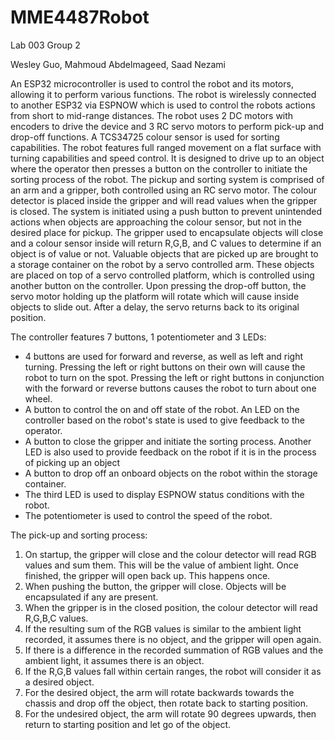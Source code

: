 # MME4487Robot
Lab 003 Group 2  

Wesley Guo, Mahmoud Abdelmageed, Saad Nezami  

An ESP32 microcontroller is used to control the robot and its motors, allowing it to perform various functions. The robot is wirelessly connected to another ESP32 via ESPNOW which is used to control the robots actions from short to mid-range distances. The robot uses 2 DC motors with encoders to drive the device and 3 RC servo motors to perform pick-up and drop-off functions. A TCS34725 colour sensor is used for sorting capabilities. The robot features full ranged movement on a flat surface with turning capabilities and speed control. It is designed to drive up to an object where the operator then presses a button on the controller to initiate the sorting process of the robot. The pickup and sorting system is comprised of an arm and a gripper, both controlled using an RC servo motor. The colour detector is placed inside the gripper and will read values when the gripper is closed. The system is initiated using a push button to prevent unintended actions when objects are approaching the colour sensor, but not in the desired place for pickup. The gripper used to encapsulate objects will close and a colour sensor inside will return R,G,B, and C values to determine if an object is of value or not. Valuable objects that are picked up are brought to a storage container on the robot by a servo controlled arm. These objects are placed on top of a servo controlled platform, which is controlled using another button on the controller. Upon pressing the drop-off button, the servo motor holding up the platform will rotate which will cause inside objects to slide out. After a delay, the servo returns back to its original position.  

The controller features 7 buttons, 1 potentiometer and 3 LEDs:
- 4 buttons are used for forward and reverse, as well as left and right turning. Pressing the left or right buttons on their own will cause the robot to turn on the spot. Pressing the left or right buttons in conjunction with the forward or reverse buttons causes the robot to turn about one wheel.
- A button to control the on and off state of the robot. An LED on the controller based on the robot's state is used to give feedback to the operator.
- A button to close the gripper and initiate the sorting process. Another LED is also used to provide feedback on the robot if it is in the process of picking up an object
- A button to drop off an onboard objects on the robot within the storage container.
- The third LED is used to display ESPNOW status conditions with the robot.
- The potentiometer is used to control the speed of the robot.  

The pick-up and sorting process:  
1. On startup, the gripper will close and the colour detector will read RGB values and sum them. This will be the value of ambient light. Once finished, the gripper will open back up. This happens once.  
2. When pushing the button, the gripper will close. Objects will be encapsulated if any are present.
3. When the gripper is in the closed position, the colour detector will read R,G,B,C values.
4. If the resulting sum of the RGB values is similar to the ambient light recorded, it assumes there is no object, and the gripper will open again.  
5. If there is a difference in the recorded summation of RGB values and the ambient light, it assumes there is an object.
6. If the R,G,B values fall within certain ranges, the robot will consider it as a desired object.
7. For the desired object, the arm will rotate backwards towards the chassis and drop off the object, then rotate back to starting position.
8. For the undesired object, the arm will rotate 90 degrees upwards, then return to starting position and let go of the object.
